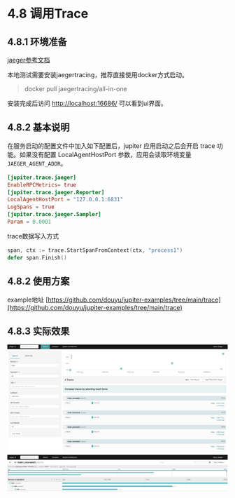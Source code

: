 # 4.8 调用Trace

## 4.8.1 环境准备

[jaeger参考文档](https://www.jaegertracing.io/docs/1.21/getting-started/)

本地测试需要安装jaegertracing，推荐直接使用docker方式启动。

> docker pull jaegertracing/all-in-one

安装完成后访问 [http://localhost:16686/](http://localhost:16686/) 可以看到ui界面。

## 4.8.2 基本说明

在服务启动的配置文件中加入如下配置后，jupiter 应用启动之后会开启 trace 功能。如果没有配置 LocalAgentHostPort 参数，应用会读取环境变量`JAEGER_AGENT_ADDR`。

```toml
[jupiter.trace.jaeger]
EnableRPCMetrics= true
[jupiter.trace.jaeger.Reporter]
LocalAgentHostPort = "127.0.0.1:6831"
LogSpans = true
[jupiter.trace.jaeger.Sampler]
Param = 0.0001
```

trace数据写入方式

```go
span, ctx := trace.StartSpanFromContext(ctx, "process1")
defer span.Finish()
```

## 4.8.2 使用方案

example地址 [https://github.com/douyu/jupiter-examples/tree/main/trace](https://github.com/douyu/jupiter-examples/tree/main/trace)

## 4.8.3 实际效果

![](../static/jupiter/trace2.1.png)
![](../static/jupiter/trace2.2.png)
